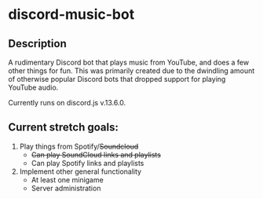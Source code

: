 # discord-music-bot
## Description
A rudimentary Discord bot that plays music from YouTube, and does a few other things for fun. This was primarily created due to the dwindling amount of otherwise popular Discord bots that dropped support for playing YouTube audio.

Currently runs on discord.js v.13.6.0.


## Current stretch goals: 
1. Play things from Spotify/~~Soundcloud~~
   - ~~Can play SoundCloud links and playlists~~
   - Can play Spotify links and playlists
2. Implement other general functionality 
   - At least one minigame
   - Server administration

